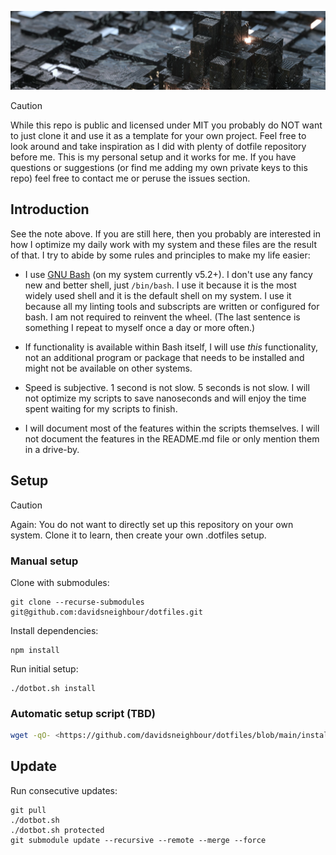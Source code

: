 ![The Dotfiles of @davidsneighbour](.github/header.jpg)

> [!CAUTION]
> While this repo is public and licensed under MIT you probably do NOT want to just clone it and use it as a template for your own project. Feel free to look around and take inspiration as I did with plenty of dotfile repository before me. This is my personal setup and it works for me. If you have questions or suggestions (or find me adding my own private keys to this repo) feel free to contact me or peruse the issues section.

## Introduction

See the note above. If you are still here, then you probably are interested in how I optimize my daily work with my system and these files are the result of that. I try to abide by some rules and principles to make my life easier:

- I use [GNU Bash](https://www.gnu.org/software/bash/) (on my system currently v5.2+). I don't use any fancy new and better shell, just `/bin/bash`. I use it because it is the most widely used shell and it is the default shell on my system. I use it because all my linting tools and subscripts are written or configured for bash. I am not required to reinvent the wheel. (The last sentence is something I repeat to myself once a day or more often.)

- If functionality is available within Bash itself, I will use _this_ functionality, not an additional program or package that needs to be installed and might not be available on other systems.

- Speed is subjective. 1 second is not slow. 5 seconds is not slow. I will not optimize my scripts to save nanoseconds and will enjoy the time spent waiting for my scripts to finish.

- I will document most of the features within the scripts themselves. I will not document the features in the README.md file or only mention them in a drive-by.

## Setup

> [!CAUTION]
> Again: You do not want to directly set up this repository on your own system. Clone it to learn, then create your own .dotfiles setup.
>
### Manual setup

Clone with submodules:

```shell
git clone --recurse-submodules git@github.com:davidsneighbour/dotfiles.git
```

Install dependencies:

```shell
npm install
```

Run initial setup:

```shell
./dotbot.sh install
```

### Automatic setup script (TBD)

```bash
wget -qO- <https://github.com/davidsneighbour/dotfiles/blob/main/install.sh> | bash
```

## Update

Run consecutive updates:

```shell
git pull
./dotbot.sh
./dotbot.sh protected
git submodule update --recursive --remote --merge --force
```
